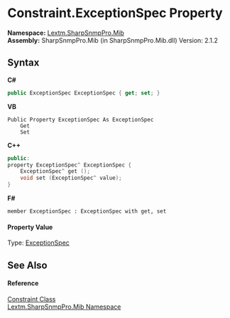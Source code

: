 # Constraint.ExceptionSpec Property 
 

**Namespace:**&nbsp;<a href="N_Lextm_SharpSnmpPro_Mib">Lextm.SharpSnmpPro.Mib</a><br />**Assembly:**&nbsp;SharpSnmpPro.Mib (in SharpSnmpPro.Mib.dll) Version: 2.1.2

## Syntax

**C#**<br />
``` C#
public ExceptionSpec ExceptionSpec { get; set; }
```

**VB**<br />
``` VB
Public Property ExceptionSpec As ExceptionSpec
	Get
	Set
```

**C++**<br />
``` C++
public:
property ExceptionSpec^ ExceptionSpec {
	ExceptionSpec^ get ();
	void set (ExceptionSpec^ value);
}
```

**F#**<br />
``` F#
member ExceptionSpec : ExceptionSpec with get, set

```


#### Property Value
Type: <a href="T_Lextm_SharpSnmpPro_Mib_ExceptionSpec">ExceptionSpec</a>

## See Also


#### Reference
<a href="T_Lextm_SharpSnmpPro_Mib_Constraint">Constraint Class</a><br /><a href="N_Lextm_SharpSnmpPro_Mib">Lextm.SharpSnmpPro.Mib Namespace</a><br />